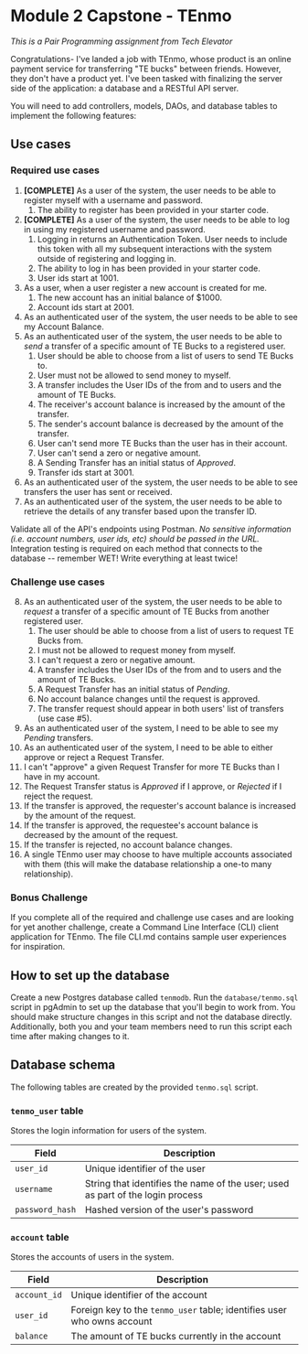 # Module 2 Capstone - TEnmo

*This is a Pair Programming assignment from Tech Elevator*

Congratulations- I've landed a job with TEnmo, whose product is an online payment service for transferring "TE bucks" between friends. However, they don't have a product yet. I've been tasked with finalizing the server side of the application: a database and a RESTful API server.

You will need to add controllers, models, DAOs, and database tables to implement the following features:

## Use cases

### Required use cases

1. **[COMPLETE]** As a user of the system, the user needs to be able to register myself with a username and password.
   1. The ability to register has been provided in your starter code.
2. **[COMPLETE]** As a user of the system, the user needs to be able to log in using my registered username and password.
   1. Logging in returns an Authentication Token. User needs to include this token with all my subsequent interactions with the system outside of registering and       logging in.
   2. The ability to log in has been provided in your starter code.
   3. User ids start at 1001.
3. As a user, when a user register a new account is created for me.
   1. The new account has an initial balance of $1000.
   2. Account ids start at 2001.
4. As an authenticated user of the system, the user needs to be able to see my Account Balance.
5. As an authenticated user of the system, the user needs to be able to *send* a transfer of a specific amount of TE Bucks to a registered user.
   1. User should be able to choose from a list of users to send TE Bucks to.
   2. User must not be allowed to send money to myself.
   3. A transfer includes the User IDs of the from and to users and the amount of TE Bucks.
   4. The receiver's account balance is increased by the amount of the transfer.
   5. The sender's account balance is decreased by the amount of the transfer.
   6. User can't send more TE Bucks than the user has in their account.
   7. User can't send a zero or negative amount.
   8. A Sending Transfer has an initial status of *Approved*.
   9. Transfer ids start at 3001.
6. As an authenticated user of the system, the user needs to be able to see transfers the user has sent or received.
7. As an authenticated user of the system, the user needs to be able to retrieve the details of any transfer based upon the transfer ID.

Validate all of the API's endpoints using Postman.  *No sensitive information (i.e. account numbers, user ids, etc) should be passed in the URL.*  Integration testing is required on each method that connects to the database -- remember WET!  Write everything at least twice!

###  Challenge use cases

8. As an authenticated user of the system, the user needs to be able to *request* a transfer of a specific amount of TE Bucks from another registered user.
   1. The user should be able to choose from a list of users to request TE Bucks from.
   2. I must not be allowed to request money from myself.
   3. I can't request a zero or negative amount.
   4. A transfer includes the User IDs of the from and to users and the amount of TE Bucks.
   5. A Request Transfer has an initial status of *Pending*.
   6. No account balance changes until the request is approved.
   7. The transfer request should appear in both users' list of transfers (use case #5).
9.  As an authenticated user of the system, I need to be able to see my *Pending* transfers.
10. As an authenticated user of the system, I need to be able to either approve or reject a Request Transfer.
   8. I can't "approve" a given Request Transfer for more TE Bucks than I have in my account.
   9. The Request Transfer status is *Approved* if I approve, or *Rejected* if I reject the request.
   10. If the transfer is approved, the requester's account balance is increased by the amount of the request.
   11. If the transfer is approved, the requestee's account balance is decreased by the amount of the request.
   12. If the transfer is rejected, no account balance changes.
   13. A single TEnmo user may choose to have multiple accounts associated with them (this will make the database relationship a one-to many relationship).

### Bonus Challenge

If you complete all of the required and challenge use cases and are looking for yet another challenge, create a Command Line Interface (CLI) client application for TEnmo. The file CLI.md contains sample user experiences for inspiration. 

## How to set up the database

Create a new Postgres database called `tenmodb`. Run the `database/tenmo.sql` script in pgAdmin to set up the database that you'll begin to work from. You should make structure changes in this script and not the database directly. Additionally, both you and your team members need to run this script each time after making changes to it. 

## Database schema

The following tables are created by the provided `tenmo.sql` script. 

### `tenmo_user` table

Stores the login information for users of the system.

| Field           | Description                                                                    |
| --------------- | ------------------------------------------------------------------------------ |
| `user_id`       | Unique identifier of the user                                                  |
| `username`      | String that identifies the name of the user; used as part of the login process |
| `password_hash` | Hashed version of the user's password                                          |

### `account` table

Stores the accounts of users in the system.

| Field           | Description                                                             |
| --------------- | ----------------------------------------------------------------------- |
| `account_id`    | Unique identifier of the account                                        |
| `user_id`       | Foreign key to the `tenmo_user` table; identifies user who owns account |
| `balance`       | The amount of TE bucks currently in the account                       |

